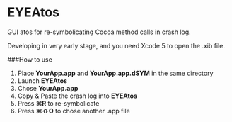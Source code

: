 EYEAtos
=======

GUI atos for re-symbolicating Cocoa method calls in crash log.

Developing in very early stage, and you need Xcode 5 to open the .xib file.

###How to use

1. Place __YourApp.app__ and __YourApp.app.dSYM__ in the same directory
2. Launch __EYEAtos__
3. Chose __YourApp.app__
4. Copy & Paste the crash log into __EYEAtos__
5. Press __⌘R__ to re-symbolicate
0. Press __⌘⇧O__ to chose another .app file